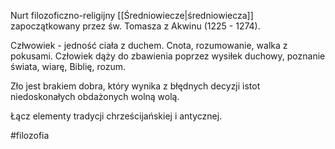 Nurt filozoficzno-religijny [[Średniowiecze|średniowiecza]] zapoczątkowany przez św. Tomasza z Akwinu (1225 - 1274).

Człwowiek - jedność ciała z duchem.
Cnota, rozumowanie, walka z pokusami.
Człowiek dąży do zbawienia poprzez wysiłek duchowy, poznanie świata, wiarę, Biblię, rozum.

Zło jest brakiem dobra, który wynika z błędnych decyzji istot niedoskonałych obdażonych wolną wolą.

Łącz elementy tradycji chrześcijańskiej i antycznej.

#filozofia